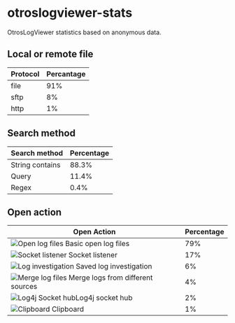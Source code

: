 # otroslogviewer-stats
OtrosLogViewer statistics based on anonymous data.

## Local or remote file

 Protocol | Percantage 
----------|-----------
 file     |        91% 
 sftp     |         8%
 http     |         1%

## Search method
Search method | Percentage
--------------| ----------
String contains |     88.3% 
Query           |     11.4%
Regex           |      0.4%

## Open action
Open Action    | Percentage
---------------|-----------
![Open log files](https://github.com/otros-systems/otroslogviewer/raw/master/OtrosLogViewer-app/src/main/resources/img/fugue/folder-open.png) Basic open log files | 79%
![Socket listener](https://github.com/otros-systems/otroslogviewer/raw/master/OtrosLogViewer-app/src/main/resources/img/fugue/plug--plus.png) Socket listener | 17%
![Log investigation](https://github.com/otros-systems/otroslogviewer/raw/master/OtrosLogViewer-app/src/main/resources/img/fugue/application-import.png) Saved log investigation | 6%
![Merge log files](https://github.com/otros-systems/otroslogviewer/raw/master/OtrosLogViewer-app/src/main/resources/img/fugue/arrow-join.png) Merge logs from different sources | 4%
![Log4j Socket hub](https://github.com/otros-systems/otroslogviewer/raw/master/OtrosLogViewer-app/src/main/resources/img/fugue/plug-connect.png)Log4j socket hub | 2%
![Clipboard](https://github.com/otros-systems/otroslogviewer/raw/master/OtrosLogViewer-app/src/main/resources/img/fugue/clipboard-paste.png) Clipboard | 1%



